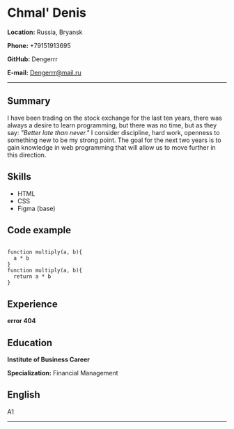 # Chmal' Denis

**Location:** Russia, Bryansk

**Phone:** +79151913695

**GitHub:** Dengerrr

**E-mail:** Dengerrr@mail.ru

***

## Summary

I have been trading on the stock exchange for the last ten years, there was always a desire to learn programming, but there was no time, but as they say: _"Better late than never."_ I consider discipline, hard work, openness to something new to be my strong point. The goal for the next two years is to gain knowledge in web programming that will allow us to move further in this direction.



## Skills

* HTML
* CSS 
* Figma (base)

## Code example

```

function multiply(a, b){
  a * b
}
function multiply(a, b){
  return a * b
}
```

## Experience

**error 404**

## Education

**Institute of Business Career**

**Specialization:** Financial Management

## English

A1


---

